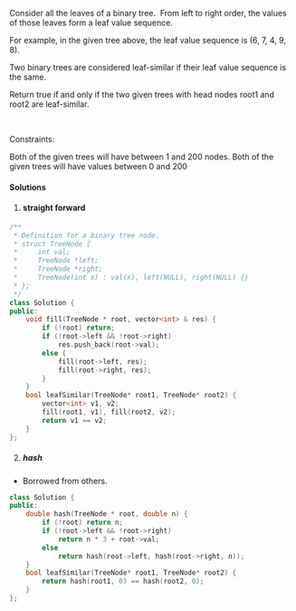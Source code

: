 Consider all the leaves of a binary tree.  From left to right order, the values of those leaves form a leaf value sequence.



For example, in the given tree above, the leaf value sequence is (6, 7, 4, 9, 8).

Two binary trees are considered leaf-similar if their leaf value sequence is the same.

Return true if and only if the two given trees with head nodes root1 and root2 are leaf-similar.

 

Constraints:

Both of the given trees will have between 1 and 200 nodes.
Both of the given trees will have values between 0 and 200

#### Solutions

1. #### straight forward

```cpp
/**
 * Definition for a binary tree node.
 * struct TreeNode {
 *     int val;
 *     TreeNode *left;
 *     TreeNode *right;
 *     TreeNode(int x) : val(x), left(NULL), right(NULL) {}
 * };
 */
class Solution {
public:
    void fill(TreeNode * root, vector<int> & res) {
        if (!root) return;
        if (!root->left && !root->right)
            res.push_back(root->val);
        else {
            fill(root->left, res);
            fill(root->right, res);
        }
    }
    bool leafSimilar(TreeNode* root1, TreeNode* root2) {
        vector<int> v1, v2;
        fill(root1, v1), fill(root2, v2);
        return v1 == v2;
    }
};
```

2. ##### hash

- Borrowed from others.

```cpp
class Solution {
public:
    double hash(TreeNode * root, double n) {
        if (!root) return n;
        if (!root->left && !root->right)
            return n * 3 + root->val;
        else
            return hash(root->left, hash(root->right, n));
    }
    bool leafSimilar(TreeNode* root1, TreeNode* root2) {
        return hash(root1, 0) == hash(root2, 0);
    }
};
```